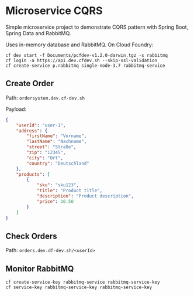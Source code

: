 # Microservice CQRS

Simple microservice project to demonstrate CQRS pattern with Spring Boot, Spring Data and RabbitMQ.

Uses in-memory database and RabbitMQ. On Cloud Foundry:

```
cf dev start -f Documents/pcfdev-v1.2.0-darwin.tgz -s rabbitmq
cf login -a https://api.dev.cfdev.sh --skip-ssl-validation
cf create-service p.rabbitmq single-node-3.7 rabbitmq-service
```

## Create Order

Path: `ordersystem.dev.cf-dev.sh`

Payload:
```json
{
    "userId": "user-1",
    "address": {
        "firstName": "Vorname",
        "lastName": "Nachname",
        "street": "Straße",
        "zip": "12345",
        "city": "Ort",
        "country": "Deutschland"
    },
    "products": [
        {
            "sku": "sku123",
            "title": "Product title",
            "description": "Product description",
            "price": 10.50
        }
    ]
}
```

## Check Orders

Path: `orders.dev.df-dev.sh/<userId>`

## Monitor RabbitMQ

```
cf create-service-key rabbitmq-service rabbitmq-service-key
cf service-key rabbitmq-service-key rabbitmq-service-key
```